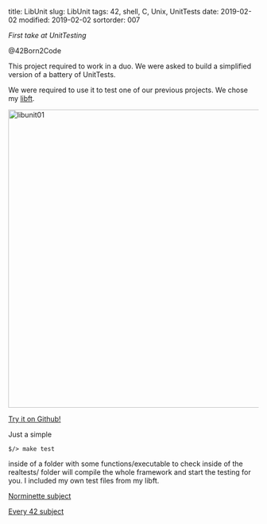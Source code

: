 title: LibUnit
slug: LibUnit
tags: 42, shell, C, Unix, UnitTests
date: 2019-02-02
modified: 2019-02-02
sortorder: 007

_First take at UnitTesting_

@42Born2Code

This project required to work in a duo. We were asked to build a simplified version of a battery of UnitTests.

We were required to use it to test one of our previous projects. We chose my [libft](https://github.com/abguimba/42-libft).


<img src="/images/libunit01.png" alt="libunit01" width="600"/>

[Try it on Github!](https://github.com/abguimba/42-libunit)  
  
  
Just a simple


    $/> make test

inside of a folder with some functions/executable to check inside of the realtests/ folder will compile the whole framework and start the testing for you.
I included my own test files from my libft.



[Norminette subject](https://github.com/Binary-Hackers/42_Subjects/blob/master/04_Norme/norme_2_0_1.pdf)

[Every 42 subject](https://github.com/agavrel/42_Subjects)
